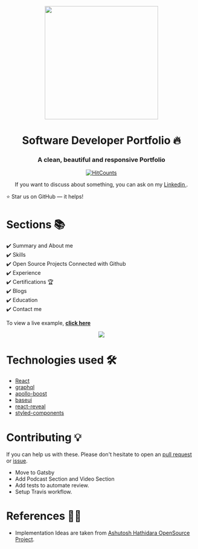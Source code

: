 <p align="center"> 
    <img src="https://github.com/aryangupta008/photos/blob/main/Aryan's%20Logo.jpg" align="center" height="300" width="300"></img>
</p>

<h1 align="center"> Software Developer Portfolio 🔥 </h1> 
<h3 align="center"> A clean, beautiful and responsive Portfolio <br /> </h3>

<p align="center">
  <a href="https://aryangupta008.github.io/#/"><img alt="HitCounts" src="https://github.com/aryangupta008/photos/blob/main/Screenshot%202022-07-29%20142134.png" /></a>
  <br/>
 
</p>
<p align="center">If you want to discuss about something, you can ask on my <a href="https://www.linkedin.com/in/aryan-gupta-18270b1aa/">Linkedin </a>.</p>

:star: Star us on GitHub — it helps!

# Sections 📚

✔️ Summary and About me\
✔️ Skills \
✔️ Open Source Projects Connected with Github\
✔️ Experience\
✔️ Certifications 🏆\
✔️ Blogs\
✔️ Education\
✔️ Contact me

To view a live example, **[click here](https://aryangupta008.github.io/#/)**


<p align="center"> 
    <a href="https://github.com/aryangupta008/photos/blob/main/Screenshot%202022-07-29%20142134.png" target="_blank">
    <img src="https://github.com/aryangupta008/photos/blob/main/Screenshot%202022-07-29%20142134.png"></img>
  </a>
</p>

# Technologies used 🛠️

- [React](https://reactjs.org/)
- [graphql](https://graphql.org/)
- [apollo-boost](https://www.apollographql.com/docs/react/get-started/)
- [baseui](https://github.com/uber/baseweb)
- [react-reveal](https://www.react-reveal.com/)
- [styled-components](https://styled-components.com/)


# Contributing 💡

If you can help us with these. Please don't hesitate to open an [pull request](https://github.com/aryangupta008/aryangupta008.github.io/pulls) or [issue](https://github.com/aryangupta008/aryangupta008.github.io/issues).

- Move to Gatsby
- Add Podcast Section and Video Section
- Add tests to automate review.
- Setup Travis workflow.

# References 👏🏻

- Implementation Ideas are taken from [Ashutosh Hathidara OpenSource Project](https://github.com/ashutosh1919/masterPortfolio).
